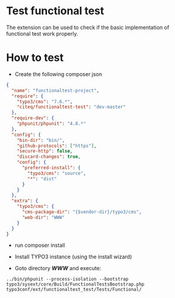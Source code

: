 # Test functional test
The extension can be used to check if the basic implementation of functional test work properly.

# How to test

- Create the following composer json

```json
{
  "name": "functionaltest-project",
  "require": {
    "typo3/cms": "7.6.*",
    "citeq/functionaltest-test": "dev-master"
  },
  "require-dev": {
    "phpunit/phpunit": "4.8.*"
  },
  "config": {
    "bin-dir": "bin/",
    "github-protocols": ["https"],
    "secure-http": false,
    "discard-changes": true,
    "config": {
      "preferred-install": {
        "typo3/cms": "source",
        "*": "dist" 
      }
    }
  },
  "extra": {
    "typo3/cms": {
      "cms-package-dir": "{$vendor-dir}/typo3/cms",
      "web-dir": "WWW"
    }
  }
}
```
- run composer install

- Install TYPO3 instance (using the install wizard)

- Goto directory ***WWW*** and execute: 

```
../bin/phpunit --process-isolation --bootstrap typo3/sysext/core/Build/FunctionalTestsBootstrap.php typo3conf/ext/functionaltest_test/Tests/Functional/
```
